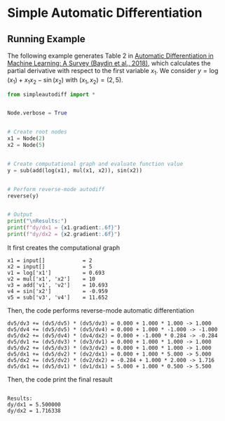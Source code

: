 # Simple Automatic Differentiation

## Running Example
The following example generates Table 2 in [Automatic Differentiation in Machine Learning: A Survey (Baydin et al., 2018)](https://www.jmlr.org/papers/volume18/17-468/17-468.pdf), which calculates the partial derivative with respect to the first variable $x_1$.
We consider $y=\log(x_1)+x_1x_2-\sin(x_2)$ with $(x_1,x_2)=(2,5)$.
```python
from simpleautodiff import *


Node.verbose = True


# Create root nodes
x1 = Node(2)
x2 = Node(5)


# Create computational graph and evaluate function value
y = sub(add(log(x1), mul(x1, x2)), sin(x2))


# Perform reverse-mode autodiff
reverse(y)


# Output
print("\nResults:")
print(f"dy/dx1 = {x1.gradient:.6f}")
print(f"dy/dx2 = {x2.gradient:.6f}")


```
It first creates the computational graph 

```
x1 = input[]            = 2       
x2 = input[]            = 5       
v1 = log['x1']          = 0.693   
v2 = mul['x1', 'x2']    = 10      
v3 = add['v1', 'v2']    = 10.693  
v4 = sin['x2']          = -0.959  
v5 = sub['v3', 'v4']    = 11.652  
```
Then, the code performs reverse-mode automatic differentiation 
```
dv5/dv3 += (dv5/dv5) * (dv5/dv3) = 0.000 + 1.000 * 1.000 -> 1.000
dv5/dv4 += (dv5/dv5) * (dv5/dv4) = 0.000 + 1.000 * -1.000 -> -1.000
dv5/dx2 += (dv5/dv4) * (dv4/dx2) = 0.000 + -1.000 * 0.284 -> -0.284
dv5/dv1 += (dv5/dv3) * (dv3/dv1) = 0.000 + 1.000 * 1.000 -> 1.000
dv5/dv2 += (dv5/dv3) * (dv3/dv2) = 0.000 + 1.000 * 1.000 -> 1.000
dv5/dx1 += (dv5/dv2) * (dv2/dx1) = 0.000 + 1.000 * 5.000 -> 5.000
dv5/dx2 += (dv5/dv2) * (dv2/dx2) = -0.284 + 1.000 * 2.000 -> 1.716
dv5/dx1 += (dv5/dv1) * (dv1/dx1) = 5.000 + 1.000 * 0.500 -> 5.500

```
Then, the code print the final resault 
```

Results:
dy/dx1 = 5.500000
dy/dx2 = 1.716338
